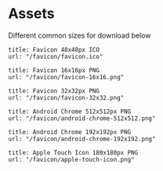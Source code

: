 # Assets

Different common sizes for download below

```download
title: Favicon 48x48px ICO
url: "/favicon/favicon.ico"
```

```download|span-3
title: Favicon 16x16px PNG
url: "/favicon/favicon-16x16.png"
```

```download|span-3
title: Favicon 32x32px PNG
url: "/favicon/favicon-32x32.png"
```

```download|span-3
title: Android Chrome 512x512px PNG
url: "/favicon/android-chrome-512x512.png"
```

```download|span-3
title: Android Chrome 192x192px PNG
url: "/favicon/android-chrome-192x192.png"
```

```download
title: Apple Touch Icon 180x180px PNG
url: "/favicon/apple-touch-icon.png"
```
